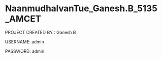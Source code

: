 # NaanmudhalvanTue_Ganesh.B_5135_AMCET

PROJECT CREATED BY : Ganesh B

USERNAME: admin

PASSWORD: admin

